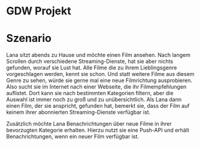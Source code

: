 # GDW Projekt 

# Szenario 
Lana sitzt abends zu Hause und möchte einen Film ansehen. Nach langem Scrollen durch verschiedene Streaming-Dienste, hat sie aber nichts gefunden, worauf sie Lust hat. Alle Filme die zu ihrem Lieblingsgenre vorgeschlagen werden, kennt sie schon. Und statt weitere Filme aus diesem Genre zu sehen, würde sie gerne mal eine neue Filmrichtung ausprobieren. Also sucht sie im Internet nach einer Webseite, die ihr Filmempfehlungen auflistet. Dort kann sie nach bestimmten Kategorien filtern, aber die Auswahl ist immer noch zu groß und zu unübersichtlich. Als Lana dann einen Film, der sie anspricht, gefunden hat, bemerkt sie, dass der Film auf keinem ihrer abonnierten Streaming-Dienste verfügbar ist. 

Zusätzlich möchte Lana Benachrichtungen über neue Filme in ihrer bevorzugten Kategorie erhalten. Hierzu nutzt sie eine Push-API und erhält Benachrichtungen, wenn ein neuer Film verfügbar ist.
